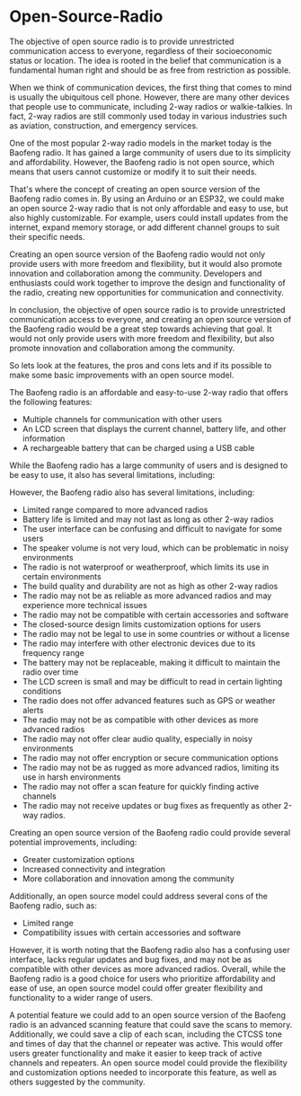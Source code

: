 # Open-Source-Radio

The objective of open source radio is to provide unrestricted communication access to everyone, regardless of their socioeconomic status or location. The idea is rooted in the belief that communication is a fundamental human right and should be as free from restriction as possible.

When we think of communication devices, the first thing that comes to mind is usually the ubiquitous cell phone. However, there are many other devices that people use to communicate, including 2-way radios or walkie-talkies. In fact, 2-way radios are still commonly used today in various industries such as aviation, construction, and emergency services.

One of the most popular 2-way radio models in the market today is the Baofeng radio. It has gained a large community of users due to its simplicity and affordability. However, the Baofeng radio is not open source, which means that users cannot customize or modify it to suit their needs.

That's where the concept of creating an open source version of the Baofeng radio comes in. By using an Arduino or an ESP32, we could make an open source 2-way radio that is not only affordable and easy to use, but also highly customizable. For example, users could install updates from the internet, expand memory storage, or add different channel groups to suit their specific needs.

Creating an open source version of the Baofeng radio would not only provide users with more freedom and flexibility, but it would also promote innovation and collaboration among the community. Developers and enthusiasts could work together to improve the design and functionality of the radio, creating new opportunities for communication and connectivity.

In conclusion, the objective of open source radio is to provide unrestricted communication access to everyone, and creating an open source version of the Baofeng radio would be a great step towards achieving that goal. It would not only provide users with more freedom and flexibility, but also promote innovation and collaboration among the community.


So lets look at the features, the pros and cons lets and if its possible to make some basic  improvements with an open source  model.




The Baofeng radio is an affordable and easy-to-use 2-way radio that offers the following features:

* Multiple channels for communication with other users
* An LCD screen that displays the current channel, battery life, and other information
* A rechargeable battery that can be charged using a USB cable

While the Baofeng radio has a large community of users and is designed to be easy to use, it also has several limitations, including:

However, the Baofeng radio also has several limitations, including:

* Limited range compared to more advanced radios
* Battery life is limited and may not last as long as other 2-way radios
* The user interface can be confusing and difficult to navigate for some users
* The speaker volume is not very loud, which can be problematic in noisy environments
* The radio is not waterproof or weatherproof, which limits its use in certain environments
* The build quality and durability are not as high as other 2-way radios
* The radio may not be as reliable as more advanced radios and may experience more technical issues
* The radio may not be compatible with certain accessories and software
* The closed-source design limits customization options for users
* The radio may not be legal to use in some countries or without a license
* The radio may interfere with other electronic devices due to its frequency range
* The battery may not be replaceable, making it difficult to maintain the radio over time
* The LCD screen is small and may be difficult to read in certain lighting conditions
* The radio does not offer advanced features such as GPS or weather alerts
* The radio may not be as compatible with other devices as more advanced radios
* The radio may not offer clear audio quality, especially in noisy environments
* The radio may not offer encryption or secure communication options
* The radio may not be as rugged as more advanced radios, limiting its use in harsh environments
* The radio may not offer a scan feature for quickly finding active channels
* The radio may not receive updates or bug fixes as frequently as other 2-way radios.

Creating an open source version of the Baofeng radio could provide several potential improvements, including:

* Greater customization options
* Increased connectivity and integration
* More collaboration and innovation among the community

Additionally, an open source model could address several cons of the Baofeng radio, such as:

* Limited range
* Compatibility issues with certain accessories and software

However, it is worth noting that the Baofeng radio also has a confusing user interface, lacks regular updates and bug fixes, and may not be as compatible with other devices as more advanced radios. Overall, while the Baofeng radio is a good choice for users who prioritize affordability and ease of use, an open source model could offer greater flexibility and functionality to a wider range of users.

A potential feature we could add to an open source version of the Baofeng radio is an advanced scanning feature that could save the scans to memory. Additionally, we could save a clip of each scan, including the CTCSS tone and times of day that the channel or repeater was active. This would offer users greater functionality and make it easier to keep track of active channels and repeaters. An open source model could provide the flexibility and customization options needed to incorporate this feature, as well as others suggested by the community.
